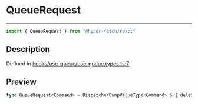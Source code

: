 

# QueueRequest

<div class="api-docs__separator" data-reactroot="">

---

</div><div class="api-docs__import" data-reactroot="">

```ts
import { QueueRequest } from "@hyper-fetch/react"
```

</div><div class="api-docs__section">

## Description

</div><div class="api-docs__description"><span class="api-docs__do-not-parse">



</span></div><p class="api-docs__definition">

Defined in [hooks/use-queue/use-queue.types.ts:7](https://github.com/BetterTyped/hyper-fetch/blob/7e232edb/packages/react/src/hooks/use-queue/use-queue.types.ts#L7)

</p><div class="api-docs__section">

## Preview

</div><div class="api-docs__preview type single">

```ts
type QueueRequest<Command> = DispatcherDumpValueType<Command> & { deleteRequest: () => void; downloading?: FetchProgressType; startRequest: () => void; stopRequest: () => void; uploading?: FetchProgressType };
```

</div>